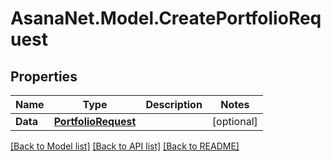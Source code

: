 # AsanaNet.Model.CreatePortfolioRequest

## Properties

Name | Type | Description | Notes
------------ | ------------- | ------------- | -------------
**Data** | [**PortfolioRequest**](PortfolioRequest.md) |  | [optional] 

[[Back to Model list]](../README.md#documentation-for-models) [[Back to API list]](../README.md#documentation-for-api-endpoints) [[Back to README]](../README.md)

